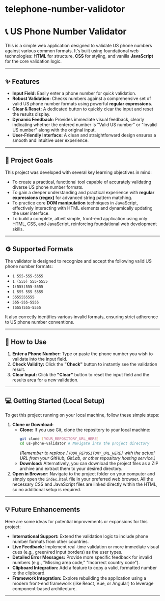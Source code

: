 # telephone-number-validotor
# 📞 US Phone Number Validator

This is a simple web application designed to validate US phone numbers against various common formats. It's built using foundational web technologies: **HTML** for structure, **CSS** for styling, and vanilla **JavaScript** for the core validation logic.

---

## ✨ Features

* **Input Field:** Easily enter a phone number for quick validation.
* **Robust Validation:** Checks numbers against a comprehensive set of valid US phone number formats using powerful **regular expressions**.
* **Clear & Reset:** A dedicated button to quickly clear the input and reset the results display.
* **Dynamic Feedback:** Provides immediate visual feedback, clearly indicating whether the entered number is "Valid US number" or "Invalid US number" along with the original input.
* **User-Friendly Interface:** A clean and straightforward design ensures a smooth and intuitive user experience.

---

## 🎯 Project Goals

This project was developed with several key learning objectives in mind:

* To create a practical, functional tool capable of accurately validating diverse US phone number formats.
* To gain a deeper understanding and practical experience with **regular expressions (regex)** for advanced string pattern matching.
* To practice core **DOM manipulation** techniques in JavaScript, effectively interacting with HTML elements and dynamically updating the user interface.
* To build a complete, albeit simple, front-end application using only HTML, CSS, and JavaScript, reinforcing foundational web development skills.

---

## ⚙️ Supported Formats

The validator is designed to recognize and accept the following valid US phone number formats:

* `1 555-555-5555`
* `1 (555) 555-5555`
* `1(555)555-5555`
* `1 555 555 5555`
* `5555555555`
* `555-555-5555`
* `(555)555-5555`

It also correctly identifies various invalid formats, ensuring strict adherence to US phone number conventions.

---

## 🚀 How to Use

1.  **Enter a Phone Number:** Type or paste the phone number you wish to validate into the input field.
2.  **Check Validity:** Click the **"Check"** button to instantly see the validation result.
3.  **Clear Input:** Click the **"Clear"** button to reset the input field and the results area for a new validation.

---

## 💻 Getting Started (Local Setup)

To get this project running on your local machine, follow these simple steps:

1.  **Clone or Download:**
    * **Clone:** If you use Git, clone the repository to your local machine:
        ```bash
        git clone [YOUR_REPOSITORY_URL_HERE]
        cd us-phone-validator # Navigate into the project directory
        ```
        *(Remember to replace `[YOUR_REPOSITORY_URL_HERE]` with the actual URL from your GitHub, GitLab, or other repository hosting service.)*
    * **Download:** Alternatively, you can download the project files as a ZIP archive and extract them to your desired directory.
2.  **Open in Browser:** Navigate to the project folder on your computer and simply open the `index.html` file in your preferred web browser. All the necessary CSS and JavaScript files are linked directly within the HTML, so no additional setup is required.

---

## 💡 Future Enhancements

Here are some ideas for potential improvements or expansions for this project:

* **International Support:** Extend the validation logic to include phone number formats from other countries.
* **Live Feedback:** Implement real-time validation or more immediate visual cues (e.g., green/red input borders) as the user types.
* **Detailed Error Messages:** Provide more specific feedback for invalid numbers (e.g., "Missing area code," "Incorrect country code").
* **Clipboard Integration:** Add a feature to copy a valid, formatted number to the clipboard.
* **Framework Integration:** Explore rebuilding the application using a modern front-end framework (like React, Vue, or Angular) to leverage component-based architecture.

---